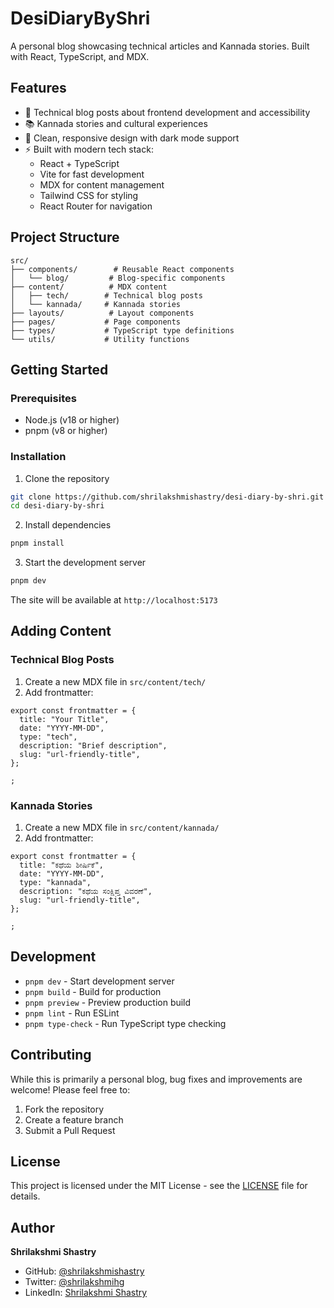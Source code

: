 # DesiDiaryByShri

A personal blog showcasing technical articles and Kannada stories. Built with React, TypeScript, and MDX.

## Features

- 📝 Technical blog posts about frontend development and accessibility
- 📚 Kannada stories and cultural experiences
- 🎨 Clean, responsive design with dark mode support
- ⚡ Built with modern tech stack:
  - React + TypeScript
  - Vite for fast development
  - MDX for content management
  - Tailwind CSS for styling
  - React Router for navigation

## Project Structure

```
src/
├── components/        # Reusable React components
│   └── blog/         # Blog-specific components
├── content/          # MDX content
│   ├── tech/        # Technical blog posts
│   └── kannada/     # Kannada stories
├── layouts/          # Layout components
├── pages/           # Page components
├── types/           # TypeScript type definitions
└── utils/           # Utility functions
```

## Getting Started

### Prerequisites

- Node.js (v18 or higher)
- pnpm (v8 or higher)

### Installation

1. Clone the repository

```bash
git clone https://github.com/shrilakshmishastry/desi-diary-by-shri.git
cd desi-diary-by-shri
```

2. Install dependencies

```bash
pnpm install
```

3. Start the development server

```bash
pnpm dev
```

The site will be available at `http://localhost:5173`

## Adding Content

### Technical Blog Posts

1. Create a new MDX file in `src/content/tech/`
2. Add frontmatter:

```mdx
export const frontmatter = {
  title: "Your Title",
  date: "YYYY-MM-DD",
  type: "tech",
  description: "Brief description",
  slug: "url-friendly-title",
};

;
```

### Kannada Stories

1. Create a new MDX file in `src/content/kannada/`
2. Add frontmatter:

```mdx
export const frontmatter = {
  title: "ಕಥೆಯ ಶೀರ್ಷಿಕೆ",
  date: "YYYY-MM-DD",
  type: "kannada",
  description: "ಕಥೆಯ ಸಂಕ್ಷಿಪ್ತ ವಿವರಣೆ",
  slug: "url-friendly-title",
};

;
```

## Development

- `pnpm dev` - Start development server
- `pnpm build` - Build for production
- `pnpm preview` - Preview production build
- `pnpm lint` - Run ESLint
- `pnpm type-check` - Run TypeScript type checking

## Contributing

While this is primarily a personal blog, bug fixes and improvements are welcome! Please feel free to:

1. Fork the repository
2. Create a feature branch
3. Submit a Pull Request

## License

This project is licensed under the MIT License - see the [LICENSE](LICENSE) file for details.

## Author

**Shrilakshmi Shastry**

- GitHub: [@shrilakshmishastry](https://github.com/shrilakshmishastry)
- Twitter: [@shrilakshmihg](https://twitter.com/shrilakshmihg)
- LinkedIn: [Shrilakshmi Shastry](https://www.linkedin.com/in/shrilakshmi-shastry-29737516a/)
